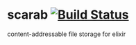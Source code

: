 # scarab [![Build Status](https://travis-ci.org/camshaft/scarab.svg?branch=master)](https://travis-ci.org/camshaft/scarab)

content-addressable file storage for elixir
